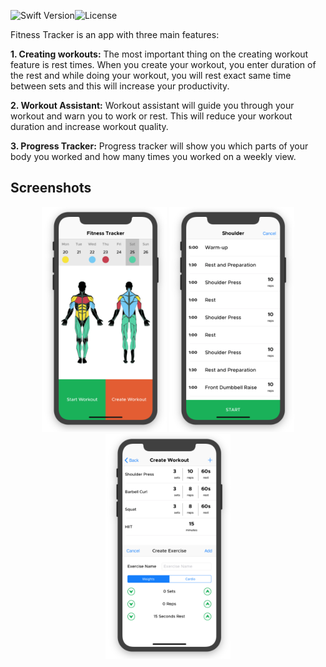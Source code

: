 ![Swift Version](https://img.shields.io/badge/Swift-4.2-F16D39.svg?style=flat)![License](https://img.shields.io/dub/l/vibe-d.svg)

Fitness Tracker is an app with three main features:

**1. Creating workouts:**
The most important thing on the creating workout feature is rest times. When you create your workout, you enter duration of the rest and while doing your workout, you will rest exact same time between sets and this will increase your productivity.

**2. Workout Assistant:**
Workout assistant will guide you through your workout and warn you to work or rest. This will reduce your workout duration and increase workout quality.

**3. Progress Tracker:**
Progress tracker will show you which parts of your body you worked and how many times you worked on a weekly view.


## Screenshots

<p align="center">
  <img src="/screenshots/ss22.png?raw=true" width="200"/>
  <img src="/screenshots/ss3.png?raw=true" width="200"/>
  <img src="/screenshots/ss4.png?raw=true" width="200"/>
</p>

